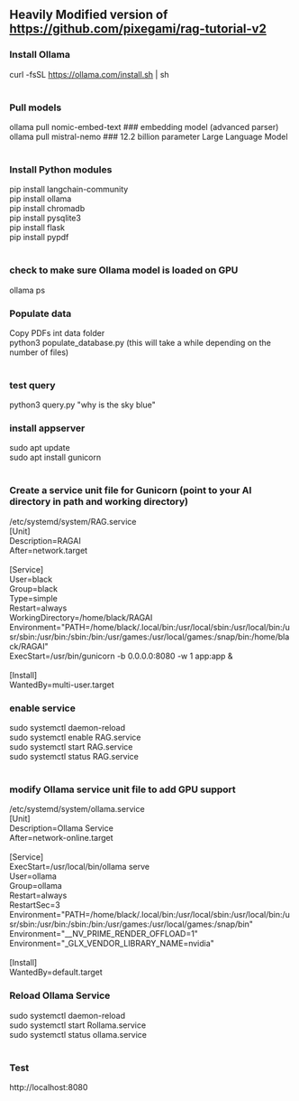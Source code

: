 

## Heavily Modified version of https://github.com/pixegami/rag-tutorial-v2 <BR>

### Install Ollama<BR>
curl -fsSL https://ollama.com/install.sh | sh<BR>
<BR>
### Pull models<BR>
ollama pull nomic-embed-text  ### embedding model (advanced parser)<BR>
ollama pull mistral-nemo      ### 12.2 billion parameter Large Language Model<BR>
<BR>
### Install Python modules<BR>
pip install langchain-community<BR>
pip install ollama<BR>
pip install chromadb<BR>
pip install pysqlite3 <BR>
pip install flask<BR>
pip install pypdf<BR>
<BR>
### check to make sure Ollama model is loaded on GPU<BR>
ollama ps<BR>

### Populate data<BR>
Copy PDFs int data folder<BR>
python3 populate_database.py (this will take a while depending on the number of files)<BR>
<BR>
### test query<BR>
python3 query.py "why is the sky blue"<BR>

### install appserver<BR>
sudo apt update<BR>
sudo apt install gunicorn<BR>
<BR>
### Create a service unit file for Gunicorn (point to your AI directory in path and working directory)<BR>
/etc/systemd/system/RAG.service<BR>
[Unit]<BR>
Description=RAGAI<BR>
After=network.target<BR>
<BR>
[Service]<BR>
User=black<BR>
Group=black<BR>
Type=simple<BR>
Restart=always<BR>
WorkingDirectory=/home/black/RAGAI<BR>
Environment="PATH=/home/black/.local/bin:/usr/local/sbin:/usr/local/bin:/usr/sbin:/usr/bin:/sbin:/bin:/usr/games:/usr/local/games:/snap/bin:/home/black/RAGAI"<BR>
ExecStart=/usr/bin/gunicorn -b 0.0.0.0:8080 -w 1 app:app &<BR>
<BR>
[Install]<BR>
WantedBy=multi-user.target<BR>

### enable service<BR>
sudo systemctl daemon-reload<BR>
sudo systemctl enable RAG.service<BR>
sudo systemctl start RAG.service<BR>
sudo systemctl status RAG.service<BR>
<BR>
### modify Ollama service unit file to add GPU support<BR>
/etc/systemd/system/ollama.service<BR>
[Unit]<BR>
Description=Ollama Service<BR>
After=network-online.target<BR>
<BR>
[Service]<BR>
ExecStart=/usr/local/bin/ollama serve<BR>
User=ollama<BR>
Group=ollama<BR>
Restart=always<BR>
RestartSec=3<BR>
Environment="PATH=/home/black/.local/bin:/usr/local/sbin:/usr/local/bin:/usr/sbin:/usr/bin:/sbin:/bin:/usr/games:/usr/local/games:/snap/bin"<BR>
Environment="__NV_PRIME_RENDER_OFFLOAD=1"<BR>
Environment="_GLX_VENDOR_LIBRARY_NAME=nvidia"<BR>
<BR>
[Install]<BR>
WantedBy=default.target<BR>

### Reload Ollama Service<BR>
sudo systemctl daemon-reload<BR>
sudo systemctl start Rollama.service<BR>
sudo systemctl status ollama.service<BR>
<BR>
### Test<BR>
http://localhost:8080<BR>

